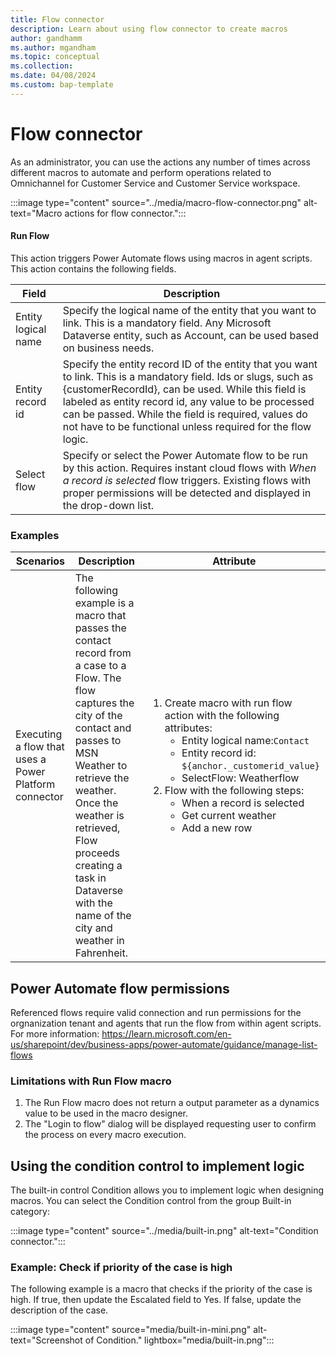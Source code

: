 ```yaml
---
title: Flow connector
description: Learn about using flow connector to create macros
author: gandhamm
ms.author: mgandham
ms.topic: conceptual 
ms.collection: 
ms.date: 04/08/2024
ms.custom: bap-template 
---
```

# Flow connector

As an administrator, you can use the actions any number of times across different macros to automate and perform operations related to Omnichannel for Customer Service and Customer Service workspace.

   :::image type="content" source="../media/macro-flow-connector.png" alt-text="Macro actions for flow connector.":::

#### Run Flow

This action triggers Power Automate flows using macros in agent scripts. This action contains the following fields.

| Field                | Description                             | 
|----------------------|-----------------------------------------|
| Entity logical name | Specify the logical name of the entity that you want to link. This is a mandatory field. Any Microsoft Dataverse entity, such as Account, can be used based on business needs. | 
| Entity record id     | Specify the entity record ID of the entity that you want to link. This is a mandatory field. Ids or slugs, such as {customerRecordId}, can be used. While this field is labeled as entity record id, any value to be processed can be passed. While the field is required, values do not have to be functional unless required for the flow logic. | 
| Select flow         | Specify or select the Power Automate flow to be run by this action. Requires instant cloud flows with *When a record is selected* flow triggers. Existing flows with proper permissions will be detected and displayed in the drop-down list. |   

### Examples

 | Scenarios | Description | Attribute|
   |-----------------|-----------------------------|---------------------------------|
   |  Executing a flow that uses a Power Platform connector | The following example is a macro that passes the contact record from a case to a Flow. The flow captures the city of the contact and passes to MSN Weather to retrieve the weather. Once the weather is retrieved, Flow proceeds creating a task in Dataverse with the name of the city and weather in Fahrenheit. | <ol><li>Create macro with run flow action with the following attributes: <ul><li>Entity logical name:`Contact`</li><li>Entity record id: `${anchor._customerid_value}`</li><li> SelectFlow: Weatherflow</li></ul></li><li>Flow with the following steps:<ul><li>When a record is selected</li><li>Get current weather</li><li>Add a new row</li></ul></li></ol> |
  
## Power Automate flow permissions

Referenced flows require valid connection and run permissions for the orgnanization tenant and agents that run the flow from within agent scripts. For more information: https://learn.microsoft.com/en-us/sharepoint/dev/business-apps/power-automate/guidance/manage-list-flows  
 
 
### Limitations with Run Flow macro 
 
1. The Run Flow macro does not return a output parameter as a dynamics value to be used in the macro designer. 
1. The "Login to flow" dialog will be displayed requesting user to confirm the process on every macro execution. 

## Using the condition control to implement logic 

The built-in control Condition allows you to implement logic when designing macros. You can select the Condition control from the group Built-in category: 
 
   :::image type="content" source="../media/built-in.png" alt-text="Condition connector.":::

### Example: Check if priority of the case is high 
 
The following example is a macro that checks if the priority of the case is high. If true, then update the Escalated field to Yes. If false, update the description of the case. 

  :::image type="content" source="media/built-in-mini.png" alt-text="Screenshot of Condition." lightbox="media/built-in.png":::


